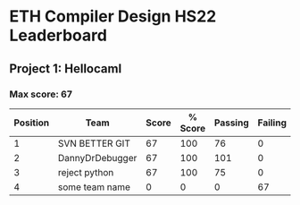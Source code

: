 # ETH Compiler Design HS22 Leaderboard

## Project 1: Hellocaml

### Max score: 67

| Position | Team | Score | % Score | Passing | Failing |
| --- | --- | --- | --- | --- | --- |
| 1| SVN BETTER GIT | 67 | 100 | 76 | 0 |
| 2| DannyDrDebugger | 67 | 100 | 101 | 0 |
| 3| reject python | 67 | 100 | 75 | 0 |
| 4| some team name | 0 | 0 | 0 | 67 |


